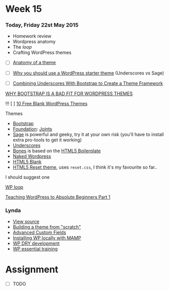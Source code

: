 # Week 15

### Today, Friday 22st May 2015

* Homework review
* Wordpress anatomy
* The *loop*
* Crafting WordPress themes



- [ ] [Anatomy of a theme](https://make.wordpress.org/training/handbook/theme-school/anatomy-of-a-theme/)

- [ ] [Why you should use a WordPress starter theme](https://thethemefoundry.com/blog/wordpress-starter-theme/) (Underscores vs Sage)

- [ ] [Combining Underscores With Bootstrap to Create a Theme Framework](http://code.tutsplus.com/series/combining-underscores-with-bootstrap-to-create-a-theme-framework--cms-759)


[WHY BOOTSTRAP IS A BAD FIT FOR WORDPRESS THEMES](http://themeshaper.com/2014/08/19/why-bootstrap-is-a-bad-fit-for-wordpress-themes/)

!!! [ ] [10 Free Blank WordPress Themes](http://sixrevisions.com/wordpress/blank-wordpress-themes/)

Themes

* [Bootstrap](https://www.google.co.uk/webhp?#q=bootstrap+wp+theme+free)
* [Foundation](https://www.google.co.uk/webhp?#q=foundation+wp+theme+free): [Joints](http://jointswp.com/)
* [Sage](https://roots.io/sage) is powerful and geeky, try it at your own risk (you'll have to install extra pro-tools to get it working)
* [Underscores](http://underscores.me/)
* [Bones](http://themble.com/bones/) is based on the [HTML5 Boilerplate](https://html5boilerplate.com/)
* [Naked Wordpress](https://github.com/andjosh/naked-wordpress)
* [HTML5 Blank](https://github.com/toddmotto/html5blank)
* [HTML5 Reset theme](https://github.com/matteomenapace/HTML5-Reset-WordPress-Theme), uses `reset.css`, I think it's my favourite so far..

I should suggest one






[WP loop](http://code.tutsplus.com/tutorials/a-beginners-guide-to-the-wordpress-loop--wp-20241)

[Teaching WordPress to Absolute Beginners Part 1](http://premium.wpmudev.org/blog/teaching-wordpress-to-absolute-beginners-part-1-the-build/?nlv=c&utm_expid=3606929-32.jVSGECWYSiWZJXI3ODEEGA.2)

### Lynda

* [View source](http://www.lynda.com/Web-Interactive-Projects-tutorials/View-Source/93388-2.html?srchtrk=index:1%0Alinktypeid:2%0Aq:wordpress%0Apage:2%0As:relevance%0Asa:true%0Aproducttypeid:2)
* [Building a theme from "scratch"](http://www.lynda.com/underscores-tutorials/WordPress-Building-Themes-from-Scratch-Using-Underscores/163092-2.html?srchtrk=index:1%0Alinktypeid:2%0Aq:wordpress%0Apage:2%0As:relevance%0Asa:true%0Aproducttypeid:2)
* [Advanced Custom Fields](http://www.lynda.com/WordPress-tutorials/WordPress-Plugins-Advanced-Custom-Fields/169877-2.html?srchtrk=index:1%0Alinktypeid:2%0Aq:wordpress%0Apage:1%0As:relevance%0Asa:true%0Aproducttypeid:2)
* [Installing WP locally with MAMP](http://www.lynda.com/WordPress-tutorials/Installing-Running-WordPress-MAMP/361682-2.html?srchtrk=index:1%0Alinktypeid:2%0Aq:wordpress%0Apage:1%0As:relevance%0Asa:true%0Aproducttypeid:2)
* [WP DRY development](http://www.lynda.com/WordPress-tutorials/WordPress-Developer-Tips-DRY-Development/174281-2.html?srchtrk=index:1%0Alinktypeid:2%0Aq:wordpress%0Apage:1%0As:relevance%0Asa:true%0Aproducttypeid:2)
* [WP essential training](http://www.lynda.com/WordPress-tutorials/WordPress-Essential-Training/154417-2.html?srchtrk=index:1%0Alinktypeid:2%0Aq:wordpress%0Apage:1%0As:relevance%0Asa:true%0Aproducttypeid:2)


# Assignment

- [ ] TODO